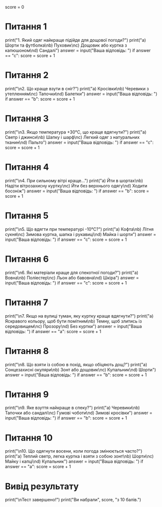 score = 0

# Питання 1
print("1. Який одяг найкраще підійде для дощової погоди?")
print("a) Шорти та футболка\nb) Пуховик\nc) Дощовик або куртка з капюшоном\nd) Сандалі")
answer = input("Ваша відповідь: ")
if answer == "c":
    score = score + 1  

# Питання 2
print("\n2. Що краще взути в сніг?")
print("a) Кросівки\nb) Черевики з утепленням\nc) Тапочки\nd) Балетки")
answer = input("Ваша відповідь: ")
if answer == "b":
    score = score + 1   

# Питання 3
print("\n3. Якщо температура +30°C, що краще вдягнути?")
print("a) Светр і джинси\nb) Шапку і шарф\nc) Легкий одяг з натуральних тканин\nd) Пальто")
answer = input("Ваша відповідь: ")
if answer == "c":
    score = score + 1 

# Питання 4
print("\n4. При сильному вітрі краще...")
print("a) Йти в шортах\nb) Надіти вітрозахисну куртку\nc) Йти без верхнього одягу\nd) Ходити босоніж")
answer = input("Ваша відповідь: ")
if answer == "b":
    score = score + 1 

# Питання 5
print("\n5. Що вдягти при температурі -10°C?")
print("a) Кофта\nb) Літня сукня\nc) Зимова куртка, шапка і рукавиці\nd) Майка і шорти")
answer = input("Ваша відповідь: ")
if answer == "c":
    score = score + 1 

# Питання 6
print("\n6. Які матеріали краще для спекотної погоди?")
print("a) Вовна\nb) Поліестер\nc) Льон або бавовна\nd) Шкіра")
answer = input("Ваша відповідь: ")
if answer == "c":
    score = score + 1 

# Питання 7
print("\n7. Якщо на вулиці туман, яку куртку краще вдягнути?")
print("a) Яскравого кольору, щоб бути помітним\nb) Темну, щоб злитись із середовищем\nc) Прозору\nd) Без куртки")
answer = input("Ваша відповідь: ")
if answer == "a":
    score = score + 1  

# Питання 8
print("\n8. Що взяти із собою в похід, якщо обіцяють дощ?")
print("a) Сонцезахисні окуляри\nb) Зонт або дощовик\nc) Купальник\nd) Шорти")
answer = input("Ваша відповідь: ")
if answer == "b":
    score = score + 1  

# Питання 9
print("\n9. Яке взуття найкраще в спеку?")
print("a) Черевики\nb) Тапочки або сандалі\nc) Гумові чоботи\nd) Зимові кросівки")
answer = input("Ваша відповідь: ")
if answer == "b":
    score = score + 1  

# Питання 10
print("\n10. Що одягнути восени, коли погода змінюється часто?")
print("a) Теплий светр, легка куртка і взяти з собою зонт\nb) Шорти\nc) Майку і капці\nd) Купальник")
answer = input("Ваша відповідь: ")
if answer == "a":
    score = score + 1  

# Вивід результату
print("\nТест завершено!")
print("Ви набрали", score, "з 10 балів.")
